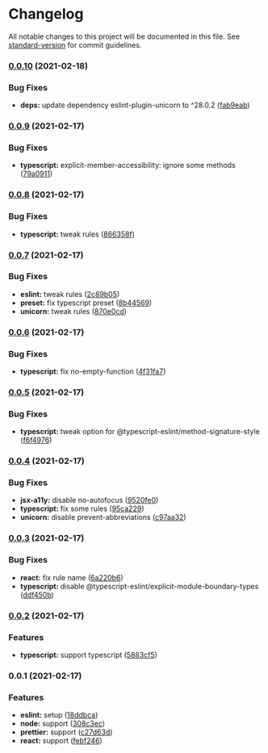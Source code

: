 # Changelog

All notable changes to this project will be documented in this file. See [standard-version](https://github.com/conventional-changelog/standard-version) for commit guidelines.

### [0.0.10](https://github.com/macchiitaka/eslint-config/compare/v0.0.9...v0.0.10) (2021-02-18)


### Bug Fixes

* **deps:** update dependency eslint-plugin-unicorn to ^28.0.2 ([fab9eab](https://github.com/macchiitaka/eslint-config/commit/fab9eab2a121ce543df4392a5d9fcd9f776d0f6a))

### [0.0.9](https://github.com/macchiitaka/eslint-config/compare/v0.0.8...v0.0.9) (2021-02-17)


### Bug Fixes

* **typescript:** explicit-member-accessibility: ignore some methods ([79a0911](https://github.com/macchiitaka/eslint-config/commit/79a0911ac667d9d203f3f69076177ecb48703f5f))

### [0.0.8](https://github.com/macchiitaka/eslint-config/compare/v0.0.7...v0.0.8) (2021-02-17)


### Bug Fixes

* **typescript:** tweak rules ([866358f](https://github.com/macchiitaka/eslint-config/commit/866358fd4598c30d4d55de11087ef3dbdeeaece6))

### [0.0.7](https://github.com/macchiitaka/eslint-config/compare/v0.0.6...v0.0.7) (2021-02-17)


### Bug Fixes

* **eslint:** tweak rules ([2c89b05](https://github.com/macchiitaka/eslint-config/commit/2c89b0524db78f3d21384df0c2abbaf05b178d1d))
* **preset:** fix typescript preset ([8b44569](https://github.com/macchiitaka/eslint-config/commit/8b44569e38b2ec8820d04951f89f52ea9b3857e8))
* **unicorn:** tweak rules ([870e0cd](https://github.com/macchiitaka/eslint-config/commit/870e0cd964e6038ee0fe6da69559c1cfaf66d6ab))

### [0.0.6](https://github.com/macchiitaka/eslint-config/compare/v0.0.5...v0.0.6) (2021-02-17)


### Bug Fixes

* **typescript:** fix no-empty-function ([4f31fa7](https://github.com/macchiitaka/eslint-config/commit/4f31fa775a22b85d557217d85ecf8440f9814141))

### [0.0.5](https://github.com/macchiitaka/eslint-config/compare/v0.0.4...v0.0.5) (2021-02-17)


### Bug Fixes

* **typescript:** tweak option for @typescript-eslint/method-signature-style ([f6f4976](https://github.com/macchiitaka/eslint-config/commit/f6f4976a0b3fd6371f2021c693df6114997a24fd))

### [0.0.4](https://github.com/macchiitaka/eslint-config/compare/v0.0.3...v0.0.4) (2021-02-17)


### Bug Fixes

* **jsx-a11y:** disable no-autofocus ([9520fe0](https://github.com/macchiitaka/eslint-config/commit/9520fe0f21f1511dc74e26787b684aaa6cf359b6))
* **typescript:** fix some rules ([95ca229](https://github.com/macchiitaka/eslint-config/commit/95ca2293d7ed4e847ad6e56f8a207d06ab194a4e))
* **unicorn:** disable prevent-abbreviations ([c97aa32](https://github.com/macchiitaka/eslint-config/commit/c97aa320e29d5633679a33d25f6513d6420fd198))

### [0.0.3](https://github.com/macchiitaka/eslint-config/compare/v0.0.2...v0.0.3) (2021-02-17)


### Bug Fixes

* **react:** fix rule name ([6a220b6](https://github.com/macchiitaka/eslint-config/commit/6a220b6bb3e34de8f36c152939c3a2dd3007c9e0))
* **typescript:** disable @typescript-eslint/explicit-module-boundary-types ([ddf450b](https://github.com/macchiitaka/eslint-config/commit/ddf450bdbe06bd52b07ae745797082f0512ec97c))

### [0.0.2](https://github.com/macchiitaka/eslint-config/compare/v0.0.1...v0.0.2) (2021-02-17)


### Features

* **typescript:** support typescript ([5883cf5](https://github.com/macchiitaka/eslint-config/commit/5883cf5440cceb81b5c6eac1bf4f7bb820bff08f))

### 0.0.1 (2021-02-17)


### Features

* **eslint:** setup ([18ddbca](https://github.com/macchiitaka/eslint-config/commit/18ddbcadb86bbca33c6aa3dae862be49f316ffe4))
* **node:** support ([308c3ec](https://github.com/macchiitaka/eslint-config/commit/308c3ec636110781506a4c993a6d1800436749d2))
* **prettier:** support ([c27d63d](https://github.com/macchiitaka/eslint-config/commit/c27d63da2f69d08a847a1ef6052250fe17725b85))
* **react:** support ([febf246](https://github.com/macchiitaka/eslint-config/commit/febf246695464b39ca717aaba28f597f118c6004))
